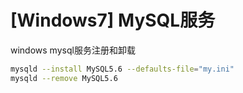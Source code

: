 # [Windows7] MySQL服务

windows mysql服务注册和卸载

```bash
mysqld --install MySQL5.6 --defaults-file="my.ini"
mysqld --remove MySQL5.6
```
